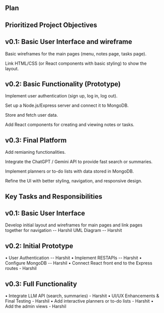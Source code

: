## Plan
 
## Prioritized Project Objectives
 
## v0.1: Basic User Interface and wireframe
 
Basic wireframes for the main pages (menu, notes page, tasks page).
 
Link HTML/CSS (or React components with basic styling) to show the layout.
 
## v0.2: Basic Functionality (Prototype)
 
Implement user authentication (sign up, log in, log out).
 
Set up a Node.js/Express server and connect it to MongoDB.
 
Store and fetch user data.
 
Add React components for creating and viewing notes or tasks.
 
## v0.3: Final Platform
 
Add remianing functionalities.
 
Integrate the ChatGPT / Gemini API to provide fast search or summaries.
 
Implement planners or to-do lists with data stored in MongoDB.
 
Refine the UI with better styling, navigation, and responsive design.
 
## Key Tasks and Responsibilities
 
## v0.1: Basic User Interface
 
Develop initial layout and wireframes for main pages and link pages together for navigation -- Harshil
UML Diagram -- Harshit
 
## v0.2: Initial Prototype
 
• User Authentication -- Harshit
• Implement RESTAPIs -- Harshit
• Configure MongoDB -- Harshil
• Connect React front end to the Express routes - Harshil
 
## v0.3: Full Functionality
 
• Integrate LLM API (search, summaries) - Harshit
• UI/UX Enhancements & Final Testing - Harshil
• Add interactive planners or to-do lists - Harshit
• Add the admin views - Harshil